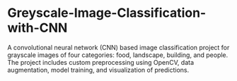 # Greyscale-Image-Classification-with-CNN
A convolutional neural network (CNN) based image classification project for grayscale images of four categories: food, landscape, building, and people. The project includes custom preprocessing using OpenCV, data augmentation, model training, and visualization of predictions.
